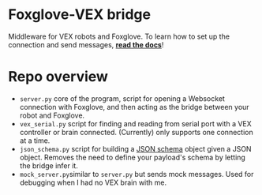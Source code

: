 # Foxglove-VEX bridge
Middleware for VEX robots and Foxglove. To learn how to set up the connection and send messages, **[read the docs](https://foxglove-vex-docs.vercel.app/connecting-to-data)**!

# Repo overview
* ```server.py``` core of the program, script for opening a Websocket connection with Foxglove, and then acting as the bridge between your robot and Foxglove.
* ```vex_serial.py``` script for finding and reading from serial port with a VEX controller or brain connected. (Currently) only supports one connection at a time.
* ```json_schema.py``` script for building a [JSON schema](https://json-schema.org/learn/getting-started-step-by-step) object given a JSON object. Removes the need to define your payload's schema by letting the bridge infer it.
* ```mock_server.py```similar to ```server.py``` but sends mock messages. Used for debugging when I had no VEX brain with me.
